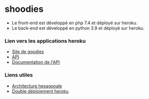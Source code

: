 # shoodies

* Le front-end est développé en php 7.4 et déployé sur heroku.
* Le back-end est développé en python 3.9 et déployé sur heroku.

### Lien vers les applications heroku

* [Site de goodies](https://goodies-website.herokuapp.com/)
* [API](https://goodies-data.herokuapp.com/product)
* [Documentation de l'API](https://goodies-data.herokuapp.com/documentation)

### Liens utiles

* [Architecture hexagonale](https://blog.octo.com/architecture-hexagonale-trois-principes-et-un-exemple-dimplementation/)
* [Double déploiement heroku](https://github.com/heroku/heroku-buildpack-multi-procfile)
